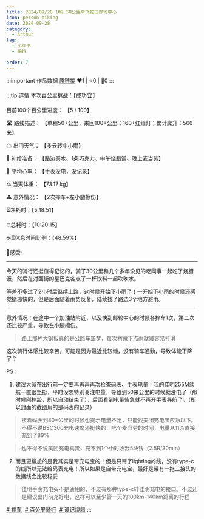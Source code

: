```yaml
---
title: 2024/09/28 102.58公里单飞蛇口邮轮中心
icon: person-biking
date: 2024-09-28
category:
  - Arthur
tag:
  - 小红书
  - 骑行

order: 7
---
```


:::important 作品数据
[原链接](http://xhslink.com/a/1RXmkQGwDvJW)
❤️1 | ⭐️0 | 💬0
:::

:::tip 详情
本次百公里挑战：【成功🏆】

目前100个百公里进度： 【5 / 100】

🛣 路线描述： 【单程50+公里，来回100+公里；160+红绿灯；累计爬升：566米】

☁ 出门天气： 【多云转中小雨】

🎒 补给准备： 【路边买水、1条巧克力、中午烧腊饭、晚上麦当劳】

💓 平均心率： 【手表没电，没记录】

⚖️ 当天体重： 【73.17 kg】

⚠ 意外情况： 【2次摔车+左小腿擦伤】

⏳净耗时：【5:18:51】

⏱总耗时：【10:20:15】

☕⏳休息时间比例：【48.59%】

💭感受:

----------

今天的骑行还挺值得记忆的，骑了30公里和几个多年没见的老同事一起吃了烧腊饭，然后在对面街的星巴克各点了一杯饮料一起吹吹水。

等差不多过了2小时后继续上路，这时候开始下小雨了！一开始下小雨的时候还感觉挺凉快的，但是后面随着雨势反复，陆续找了路边3个地方避雨。

---

意外情况：在途中一个加油站附近、以及快到邮轮中心的时候各摔车1次，第二次还比较严重，导致左小腿擦伤。

> 路上那种大钢板真的是公路车噩梦，每次稍微下点雨就贼容易打滑

这次骑行体感比较辛苦，可能是因为最近比较懒，没有骑车通勤，导致体能下降了？

PS：

1. 建议大家在出行前一定要再再再再次检查码表、手表电量！我的佳明255M续航一直很坚挺，平时没怎特别关注电量，导致到50来公里的时候就没电了（那时候刚摔跤，所以自动结束了），后面看到电量告急就不再开手表导航了。（所以封面的截图用的是码表的记录）

> 接着码表到80+公里的时候也提示电量不足，只能找美团充电宝应急以下。不得不说BSC300充电速度还挺快的，吃个麦当劳的时间，电量从11%直接充到了89%

> 也不得不说美团充电真贵，充不到1个小时收我5块钱（2.5R/30min）

2. 而且更尴尬的是我其实是带充电宝的！但是只带了lighting的线，没有type-c的线所以无法给码表充电！所以如果是自带充电宝，最好是带有一拖三接头的数据线会比较稳妥

> 佳明手表充电头不是通用的，不过有那种type-c转佳明充电的接口。不过还是建议出门前充好电，这样可以至少管一天的100km-140km距离的行程

[# 摔车](https://www.xiaohongshu.com/search_result/?keyword=%E6%91%94%E8%BD%A6&type=54&source=web_note_detail_r10)  [# 百公里骑行](https://www.xiaohongshu.com/search_result/?keyword=%E7%99%BE%E5%85%AC%E9%87%8C%E9%AA%91%E8%A1%8C&type=54&source=web_note_detail_r10)  [# 谭记烧腊](https://www.xiaohongshu.com/search_result/?keyword=%E8%B0%AD%E8%AE%B0%E7%83%A7%E8%85%8A&type=54&source=web_note_detail_r10)
:::

<VidStack src="https://pan.4a1801.life:11443/d/public/XHS_fsy/66f8b259000000001a022bfe.mp4"/>

<style>
  .image-preview {
    display: flex;
    justify-content: space-evenly;
    align-items: center;
    flex-wrap: wrap;
  }

  .image-preview > img {
     box-sizing: border-box;
     width: 32% !important;
     padding: 9px;
     border-radius: 16px;
  }

  @media (max-width: 719px){
    .image-preview > img {
      width: 50% !important;
    }
  }

  @media (max-width: 419px){
    .image-preview > img {
      width: 100% !important;
    }
  }
</style>